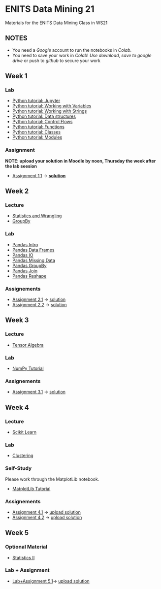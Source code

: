 # ENITS Data Mining 21
Materials for the ENITS Data Mining Class in WS21

## NOTES
* You need a *Google* account to run the notebooks in *Colab*.
* You need to save your work in *Colab*! *Use download*, *save to google drive* or push to *github* to secure your work

## Week 1

### Lab
* [Python tutorial: Jupyter](https://colab.research.google.com/github/keuperj/ENITS_DataMining_21/blob/main/Python_Tutorial/00_Jupyter-Intro.ipynb)
* [Python tutorial: Working with Variables](https://colab.research.google.com/github/keuperj/ENITS_DataMining_21/blob/main/Python_Tutorial/01_variables.ipynb)
* [Python tutorial: Working with Strings](https://colab.research.google.com/github/keuperj/ENITS_DataMining_21/blob/main/Python_Tutorial/02_strings.ipynb)
* [Python tutorial: Data structures](https://colab.research.google.com/github/keuperj/ENITS_DataMining_21/blob/main/Python_Tutorial/03_data_structures.ipynb)
* [Python tutorial: Control Flows](https://colab.research.google.com/github/keuperj/ENITS_DataMining_21/blob/main/Python_Tutorial/04_control_flow.ipynb)
* [Python tutorial: Functions](https://colab.research.google.com/github/keuperj/ENITS_DataMining_21/blob/main/Python_Tutorial/05_functions.ipynb)
* [Python tutorial: Classes](https://colab.research.google.com/github/keuperj/ENITS_DataMining_21/blob/main/Python_Tutorial/06_classes.ipynb)
* [Python tutorial: Modules](https://colab.research.google.com/github/keuperj/ENITS_DataMining_21/blob/main/Python_Tutorial/07_modules.ipynb)


### Assignment
**NOTE: upload your solution in Moodle by noon, Thursday the week after the lab seesion**

* [Assignment 1.1](https://colab.research.google.com/github/keuperj/ENITS_DataMining_21/blob/main/Week_1/Assignment-01.ipynb) -> [**solution**](https://colab.research.google.com/github/keuperj/ENITS_DataMining_21/blob/main/Week_1/Solution-1.ipynb)

## Week 2

### Lecture
* [Statistics and Wrangling](https://colab.research.google.com/github/keuperj/ENITS_DataMining_21/blob/main/Week_2/Lecture_02_Basic_Statistics_Data_Wrangling.ipynb)
* [GroupBy](https://colab.research.google.com/github/keuperj/ENITS_DataMining_21/blob/main/Week_2/Lecture_02_GroupBy.ipynb)

### Lab
* [Pandas Intro](https://colab.research.google.com/github/keuperj/ENITS_DataMining_21/blob/main/Week_2/Lab_pandas_01_Intro.ipynb)
* [Pandas Data Frames](https://colab.research.google.com/github/keuperj/ENITS_DataMining_21/blob/main/Week_2/Lab_pandas_02_DataFrame.ipynb)
* [Pandas IO](https://colab.research.google.com/github/keuperj/ENITS_DataMining_21/blob/main/Week_2/Lab_pandas_03_IO.ipynb)
* [Pandas Missing Data](https://colab.research.google.com/github/keuperj/ENITS_DataMining_21/blob/main/Week_2/Lab_pandas_04_MissingData.ipynb)
* [Pandas GroupBy](https://colab.research.google.com/github/keuperj/ENITS_DataMining_21/blob/main/Week_2/Lab_pandas_05_Group_by.ipynb)
* [Pandas Join](https://colab.research.google.com/github/keuperj/ENITS_DataMining_21/blob/main/Week_2/Lab_pandas_06_MergeandJoin.ipynb)
* [Pandas Reshape](https://colab.research.google.com/github/keuperj/ENITS_DataMining_21/blob/main/Week_2/Lab_pandas_07_reshape.ipynb) 

### Assignements
* [Assignment 2.1](https://colab.research.google.com/github/keuperj/ENITS_DataMining_21/blob/main/Week_2/Assignment_1.ipynb) -> [solution](https://colab.research.google.com/github/keuperj/ENITS_DataMining_21/blob/main/Week_2/solution_1.ipynb)
* [Assignment 2.2](https://colab.research.google.com/github/keuperj/ENITS_DataMining_21/blob/main/Week_2/Assignment_2.ipynb) -> [solution](https://colab.research.google.com/github/keuperj/ENITS_DataMining_21/blob/main/Week_2/solution_2.ipynb)
## Week 3

### Lecture
* [Tensor Algebra](https://colab.research.google.com/github/keuperj/ENITS_DataMining_21/blob/main/Week_3/Lecture_03_02_Tensor_Algebra.ipynb)


### Lab
* [NumPy Tutorial](https://colab.research.google.com/github/keuperj/ENITS_DataMining_21/blob/main/Week_3/Lab_01_Numpy.ipynb)
<!-- * [MatplotLib Tutorial](https://colab.research.google.com/github/keuperj/ENITS_DataMining_21/blob/main/Week_3/Lab_02_Matplotlib-Intro.ipynb) -->


### Assignements
* [Assignment 3.1](https://colab.research.google.com/github/keuperj/ENITS_DataMining_21/blob/main/Week_3/Assignment_3.1_Numpy.ipynb) -> [solution](https://colab.research.google.com/github/keuperj/ENITS_DataMining_21/blob/main/Week_3/Assignment_3.1_Numpy_solution.ipynb)


## Week 4

### Lecture
* [Scikit Learn](https://colab.research.google.com/github/keuperj/ENITS_DataMining_21/blob/main/Week_4/Lecture_Scikit_Learn.ipynb)

### Lab
* [Clustering](https://colab.research.google.com/github/keuperj/ENITS_DataMining_21/blob/main/Week_4/Lab_Clustering.ipynb)


### Self-Study
Please work through the MatplotLib notebook.
* [MatplotLib Tutorial](https://colab.research.google.com/github/keuperj/ENITS_DataMining_21/blob/main/Week_4/SelfStudy_Matplotlib-Intro.ipynb)

### Assignements
* [Assignment 4.1](https://colab.research.google.com/github/keuperj/ENITS_DataMining_21/blob/main/Week_4/Assignment_4.1_Matplotlib.ipynb) -> [upload solution](https://elearning.hs-offenburg.de/moodle/course/view.php?id=5542#section-2) 
* [Assignment 4.2](https://colab.research.google.com/github/keuperj/ENITS_DataMining_21/blob/main/Week_4/Assignment_4.2_Clustering.ipynb) -> [upload solution](https://elearning.hs-offenburg.de/moodle/course/view.php?id=5542#section-2)

## Week 5

### Optional Material
* [Statistics II](https://colab.research.google.com/github/keuperj/ENITS_DataMining_21/blob/main/Week_5/05_Statistics_Part_II.ipynb)

### Lab + Assignment
* [Lab+Assignment 5.1](https://colab.research.google.com/github/keuperj/ENITS_DataMining_21/blob/main/Week_5/Lab+Assignment_FraudDetection.ipynb)-> [upload solution](https://elearning.hs-offenburg.de/moodle/course/view.php?id=5542#section-5)
